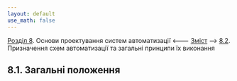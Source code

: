 ```yaml
---
layout: default
use_math: false
---
```


[Розділ 8](8.md). Основи проектування систем автоматизації  <--- [Зміст](README.md) --> [8.2](8_2.md). Призначення схем автоматизації та загальні принципи їх виконання

## 8.1. Загальні положення